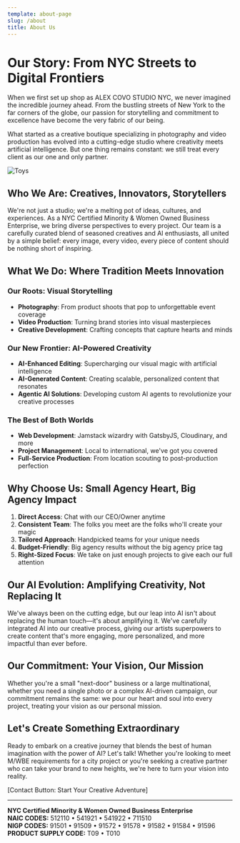 ```yaml
---
template: about-page
slug: /about
title: About Us
---
```



# Our Story: From NYC Streets to Digital Frontiers

When we first set up shop as ALEX COVO STUDIO NYC, we never imagined the incredible journey ahead. From the bustling streets of New York to the far corners of the globe, our passion for storytelling and commitment to excellence have become the very fabric of our being.

What started as a creative boutique specializing in photography and video production has evolved into a cutting-edge studio where creativity meets artificial intelligence. But one thing remains constant: we still treat every client as our one and only partner.


![Toys](/assets/vanessa-bucceri-gdirwiyama8-unsplash.jpg "Toys")


## Who We Are: Creatives, Innovators, Storytellers

We're not just a studio; we're a melting pot of ideas, cultures, and experiences. As a NYC Certified Minority & Women Owned Business Enterprise, we bring diverse perspectives to every project. Our team is a carefully curated blend of seasoned creatives and AI enthusiasts, all united by a simple belief: every image, every video, every piece of content should be nothing short of inspiring.

## What We Do: Where Tradition Meets Innovation

### Our Roots: Visual Storytelling
- **Photography**: From product shoots that pop to unforgettable event coverage
- **Video Production**: Turning brand stories into visual masterpieces
- **Creative Development**: Crafting concepts that capture hearts and minds

### Our New Frontier: AI-Powered Creativity
- **AI-Enhanced Editing**: Supercharging our visual magic with artificial intelligence
- **AI-Generated Content**: Creating scalable, personalized content that resonates
- **Agentic AI Solutions**: Developing custom AI agents to revolutionize your creative processes

### The Best of Both Worlds
- **Web Development**: Jamstack wizardry with GatsbyJS, Cloudinary, and more
- **Project Management**: Local to international, we've got you covered
- **Full-Service Production**: From location scouting to post-production perfection

## Why Choose Us: Small Agency Heart, Big Agency Impact

1. **Direct Access**: Chat with our CEO/Owner anytime
2. **Consistent Team**: The folks you meet are the folks who'll create your magic
3. **Tailored Approach**: Handpicked teams for your unique needs
4. **Budget-Friendly**: Big agency results without the big agency price tag
5. **Right-Sized Focus**: We take on just enough projects to give each our full attention

## Our AI Evolution: Amplifying Creativity, Not Replacing It

We've always been on the cutting edge, but our leap into AI isn't about replacing the human touch—it's about amplifying it. We've carefully integrated AI into our creative process, giving our artists superpowers to create content that's more engaging, more personalized, and more impactful than ever before.

## Our Commitment: Your Vision, Our Mission

Whether you're a small "next-door" business or a large multinational, whether you need a single photo or a complex AI-driven campaign, our commitment remains the same: we pour our heart and soul into every project, treating your vision as our personal mission.

## Let's Create Something Extraordinary

Ready to embark on a creative journey that blends the best of human imagination with the power of AI? Let's talk! Whether you're looking to meet M/WBE requirements for a city project or you're seeking a creative partner who can take your brand to new heights, we're here to turn your vision into reality.

[Contact Button: Start Your Creative Adventure]

---

**NYC Certified Minority & Women Owned Business Enterprise**  
**NAIC CODES:** 512110 • 541921 • 541922 • 711510  
**NIGP CODES:** 91501 • 91509 • 91572 • 91578 • 91582 • 91584 • 91596  
**PRODUCT SUPPLY CODE:** T09 • T010